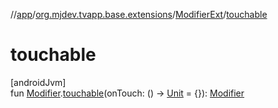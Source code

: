 //[app](../../../index.md)/[org.mjdev.tvapp.base.extensions](../index.md)/[ModifierExt](index.md)/[touchable](touchable.md)

# touchable

[androidJvm]\
fun [Modifier](https://developer.android.com/reference/kotlin/androidx/compose/ui/Modifier.html).[touchable](touchable.md)(onTouch: () -&gt; [Unit](https://kotlinlang.org/api/latest/jvm/stdlib/kotlin/-unit/index.html) = {}): [Modifier](https://developer.android.com/reference/kotlin/androidx/compose/ui/Modifier.html)
